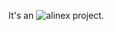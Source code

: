 It's an ![alinex](http://alinex.github.io/images/Alinex-200.png "my logo") project.
<!-- {width=100} -->